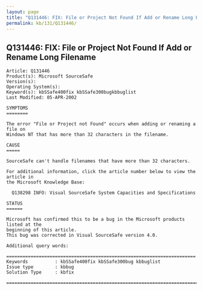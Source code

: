 ```yaml
---
layout: page
title: "Q131446: FIX: File or Project Not Found If Add or Rename Long Filename"
permalink: kb/131/Q131446/
---
```


## Q131446: FIX: File or Project Not Found If Add or Rename Long Filename

	Article: Q131446
	Product(s): Microsoft SourceSafe
	Version(s): 
	Operating System(s): 
	Keyword(s): kbSSafe400fix kbSSafe300bugkbbuglist
	Last Modified: 05-APR-2002
	
	SYMPTOMS
	========
	
	The error "File or Project not Found" occurs when adding or renaming a file on
	Windows NT that has more than 32 characters in the filename.
	
	CAUSE
	=====
	
	SourceSafe can't handle filenames that have more than 32 characters.
	
	For additional information, click the article number below to view the article in
	the Microsoft Knowledge Base:
	
	  Q138298 INFO: Visual SourceSafe System Capacities and Specifications
	
	STATUS
	======
	
	Microsoft has confirmed this to be a bug in the Microsoft products listed at the
	beginning of this article.
	This bug was corrected in Visual SourceSafe version 4.0.
	
	Additional query words:
	
	======================================================================
	Keywords          : kbSSafe400fix kbSSafe300bug kbbuglist
	Issue type        : kbbug
	Solution Type     : kbfix
	
	=============================================================================
	
